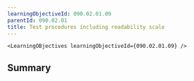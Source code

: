 ```yaml
---
learningObjectiveId: 090.02.01.09
parentId: 090.02.01
title: Test procedures including readability scale
---
```


```tsx eval
<LearningOBjectives learningObjectiveId={090.02.01.09} />
```

## Summary
